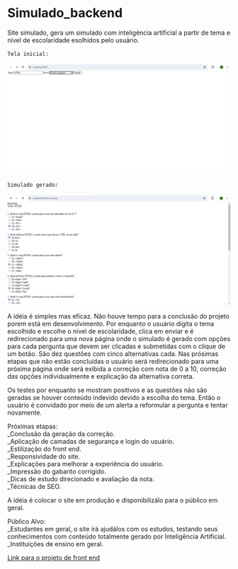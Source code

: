 # Simulado_backend
 Site simulado, gera um simulado com inteligência artificial a partir de tema e nivel de escolaridade esolhidos pelo usuário.
 
    Tela inicial:
 ![Tela inicial](https://github.com/KarinaBarros/Simulado_backend/blob/main/Captura%20de%20tela%202024-05-10%20064051.png)

    Simulado gerado:
![Simulado gerado](https://github.com/KarinaBarros/Simulado_backend/blob/main/Captura%20de%20tela%202024-05-10%20063754.png)

A idéia é simples mas eficaz. Não houve tempo para a conclusão do projeto porem está em desenvolvimento. Por enquanto o usuário digita o tema escolhido e escolhe o nível de escolaridade, clica em enviar e é redirecionado para uma nova página onde o simulado é gerado com opções para cada pergunta que devem ser clicadas e submetidas com o clique de um botão. São dez questões com cinco alternativas cada. Nas prósimas etapas que não estão concluídas o usuário será redirecionado para uma próxima página onde será exibida a correção com nota de 0 a 10, correção das opções individualmente e explicação da alternativa correta.

Os testes por enquanto se mostram positivos e as questões não são geradas se houver conteúdo indevido devido a escolha do tema. Então o usuário é convidado por meio de um alerta a reformular a pergunta e tentar novamente.

Próximas etapas:   
_Conclusão da geração da correção.  
_Aplicação de camadas de segurança e login do usuário.  
_Estilização do front end.  
_Responsividade do site.  
_Explicações para melhorar a experiência do usuário.  
_Impressão do gabarito corrigido.  
_Dicas de estudo direcionado e avaliação da nota.  
_Técnicas de SEO.

A idéia é colocar o site em produção e disponibilizálo para o público em geral.

Público Alvo:   
_Estudantes em geral, o site irá ajudálos com os estudos, testando seus conhecimentos com conteúdo totalmente gerado por Inteligência Artificial.  
_Instituições de ensino em geral.

  [Link para o projeto de front end](https://github.com/KarinaBarros/Simulado_frontend)
